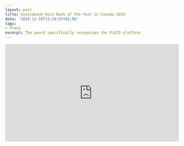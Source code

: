 ```yaml
---
layout: post
title: Scotiabank Wins Bank of the Year in Canada 2019
date: '2019-11-19T13:19:57+01:00'
tags:
- Press
excerpt: The award specifically recognizes the PLATO platform
---
```

<iframe width="560" height="315" src="https://www.youtube.com/embed/PZ1Lqxfs1yw?start=1544" frameborder="0" allow="accelerometer; autoplay; encrypted-media; gyroscope; picture-in-picture" allowfullscreen></iframe>
